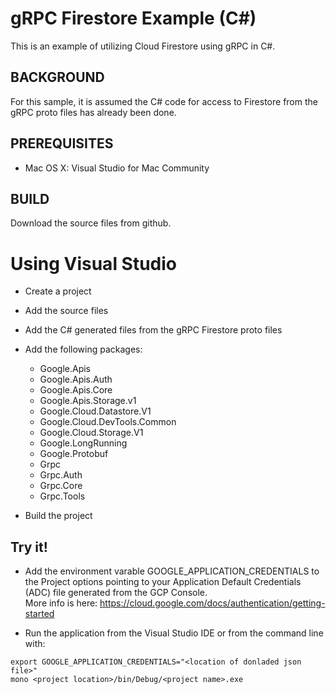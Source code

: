 gRPC Firestore Example (C#)
===========================

This is an example of utilizing Cloud Firestore using gRPC in C#. 

BACKGROUND
-------------
For this sample, it is assumed the C# code for access to Firestore from the gRPC proto files has already been done. 

PREREQUISITES
-------------

- Mac OS X: Visual Studio for Mac Community 

BUILD
-------

Download the source files from github.

# Using Visual Studio

* Create a project
* Add the source files
* Add the C# generated files from the gRPC Firestore proto files
* Add the following packages:
  - Google.Apis
  - Google.Apis.Auth
  - Google.Apis.Core
  - Google.Apis.Storage.v1
  - Google.Cloud.Datastore.V1
  - Google.Cloud.DevTools.Common
  - Google.Cloud.Storage.V1
  - Google.LongRunning
  - Google.Protobuf
  - Grpc
  - Grpc.Auth
  - Grpc.Core
  - Grpc.Tools

* Build the project

Try it!
-------

* Add the environment varable GOOGLE_APPLICATION_CREDENTIALS to the Project options pointing to your Application Default Credentials (ADC) file generated from the GCP Console.  
More info is here: https://cloud.google.com/docs/authentication/getting-started

* Run the application from the Visual Studio IDE or from the command line with:
```
export GOOGLE_APPLICATION_CREDENTIALS="<location of donladed json file>"
mono <project location>/bin/Debug/<project name>.exe
```

